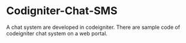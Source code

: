 # Codigniter-Chat-SMS
A chat system are developed in codeigniter. There are sample code of codeigniter chat system on a web portal.
